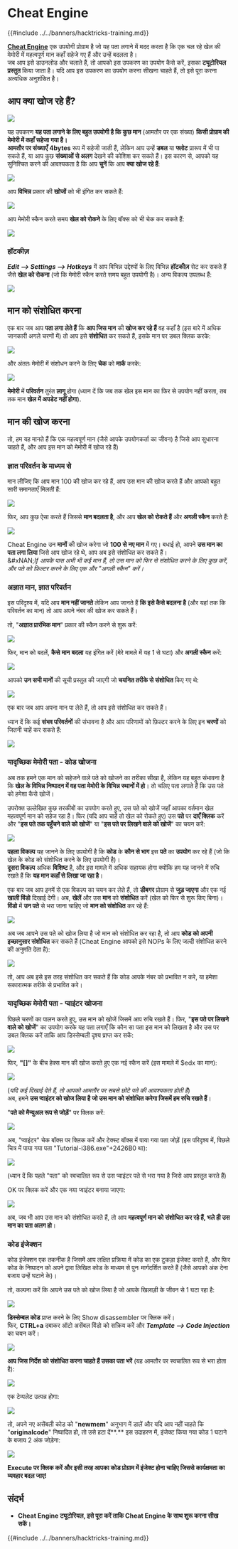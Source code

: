 # Cheat Engine

{{#include ../../banners/hacktricks-training.md}}

[**Cheat Engine**](https://www.cheatengine.org/downloads.php) एक उपयोगी प्रोग्राम है जो यह पता लगाने में मदद करता है कि एक चल रहे खेल की मेमोरी में महत्वपूर्ण मान कहाँ सहेजे गए हैं और उन्हें बदलता है।\
जब आप इसे डाउनलोड और चलाते हैं, तो आपको इस उपकरण का उपयोग कैसे करें, इसका **ट्यूटोरियल** **प्रस्तुत** किया जाता है। यदि आप इस उपकरण का उपयोग करना सीखना चाहते हैं, तो इसे पूरा करना अत्यधिक अनुशंसित है।

## आप क्या खोज रहे हैं?

![](<../../images/image (762).png>)

यह उपकरण **यह पता लगाने के लिए बहुत उपयोगी है कि कुछ मान** (आमतौर पर एक संख्या) **किसी प्रोग्राम की मेमोरी में कहाँ सहेजा गया है।**\
**आमतौर पर संख्याएँ** **4bytes** रूप में सहेजी जाती हैं, लेकिन आप उन्हें **डबल** या **फ्लोट** प्रारूप में भी पा सकते हैं, या आप कुछ **संख्याओं से अलग** देखने की कोशिश कर सकते हैं। इस कारण से, आपको यह सुनिश्चित करने की आवश्यकता है कि आप **चुनें** कि आप **क्या खोज रहे हैं**:

![](<../../images/image (324).png>)

आप **विभिन्न** प्रकार की **खोजों** को भी इंगित कर सकते हैं:

![](<../../images/image (311).png>)

आप मेमोरी स्कैन करते समय **खेल को रोकने** के लिए बॉक्स को भी चेक कर सकते हैं:

![](<../../images/image (1052).png>)

### हॉटकीज़

_**Edit --> Settings --> Hotkeys**_ में आप विभिन्न उद्देश्यों के लिए विभिन्न **हॉटकीज़** सेट कर सकते हैं जैसे **खेल को रोकना** (जो कि मेमोरी स्कैन करते समय बहुत उपयोगी है)। अन्य विकल्प उपलब्ध हैं:

![](<../../images/image (864).png>)

## मान को संशोधित करना

एक बार जब आप **पता लगा लेते हैं** कि **आप जिस मान** की **खोज कर रहे हैं** वह कहाँ है (इस बारे में अधिक जानकारी अगले चरणों में) तो आप इसे **संशोधित** कर सकते हैं, इसके मान पर डबल क्लिक करके:

![](<../../images/image (563).png>)

और अंततः मेमोरी में संशोधन करने के लिए **चेक** को **मार्क** करके:

![](<../../images/image (385).png>)

**मेमोरी** में **परिवर्तन** तुरंत **लागू** होगा (ध्यान दें कि जब तक खेल इस मान का फिर से उपयोग नहीं करता, तब तक मान **खेल में अपडेट नहीं होगा**).

## मान की खोज करना

तो, हम यह मानते हैं कि एक महत्वपूर्ण मान (जैसे आपके उपयोगकर्ता का जीवन) है जिसे आप सुधारना चाहते हैं, और आप इस मान को मेमोरी में खोज रहे हैं)

### ज्ञात परिवर्तन के माध्यम से

मान लीजिए कि आप मान 100 की खोज कर रहे हैं, आप उस मान की खोज करते हैं और आपको बहुत सारी समानताएँ मिलती हैं:

![](<../../images/image (108).png>)

फिर, आप कुछ ऐसा करते हैं जिससे **मान बदलता है**, और आप **खेल को रोकते हैं** और **अगली स्कैन** करते हैं:

![](<../../images/image (684).png>)

Cheat Engine उन **मानों** की खोज करेगा जो **100 से नए मान** में गए। बधाई हो, आपने **उस मान का पता लगा लिया** जिसे आप खोज रहे थे, आप अब इसे संशोधित कर सकते हैं।\
&#xNAN;_&#x49;f आपके पास अभी भी कई मान हैं, तो उस मान को फिर से संशोधित करने के लिए कुछ करें, और पते को फ़िल्टर करने के लिए एक और "अगली स्कैन" करें।_

### अज्ञात मान, ज्ञात परिवर्तन

इस परिदृश्य में, यदि आप **मान नहीं जानते** लेकिन आप जानते हैं **कि इसे कैसे बदलना है** (और यहां तक कि परिवर्तन का मान) तो आप अपने नंबर की खोज कर सकते हैं।

तो, "**अज्ञात प्रारंभिक मान**" प्रकार की स्कैन करने से शुरू करें:

![](<../../images/image (890).png>)

फिर, मान को बदलें, **कैसे** **मान** **बदला** यह इंगित करें (मेरे मामले में यह 1 से घटा) और **अगली स्कैन** करें:

![](<../../images/image (371).png>)

आपको **उन सभी मानों** की सूची प्रस्तुत की जाएगी जो **चयनित तरीके से संशोधित** किए गए थे:

![](<../../images/image (569).png>)

एक बार जब आप अपना मान पा लेते हैं, तो आप इसे संशोधित कर सकते हैं।

ध्यान दें कि कई **संभव परिवर्तनों** की संभावना है और आप परिणामों को फ़िल्टर करने के लिए इन **चरणों** को जितनी चाहें कर सकते हैं:

![](<../../images/image (574).png>)

### यादृच्छिक मेमोरी पता - कोड खोजना

अब तक हमने एक मान को सहेजने वाले पते को खोजने का तरीका सीखा है, लेकिन यह बहुत संभावना है कि **खेल के विभिन्न निष्पादन में वह पता मेमोरी के विभिन्न स्थानों में हो**। तो चलिए पता लगाते हैं कि उस पते को हमेशा कैसे खोजें।

उपरोक्त उल्लेखित कुछ तरकीबों का उपयोग करते हुए, उस पते को खोजें जहाँ आपका वर्तमान खेल महत्वपूर्ण मान को सहेज रहा है। फिर (यदि आप चाहें तो खेल को रोकते हुए) उस **पते** पर **दाएँ क्लिक** करें और "**इस पते तक पहुँचने वाले को खोजें**" या "**इस पते पर लिखने वाले को खोजें**" का चयन करें:

![](<../../images/image (1067).png>)

**पहला विकल्प** यह जानने के लिए उपयोगी है कि **कोड** के **कौन से भाग** इस **पते** का **उपयोग** कर रहे हैं (जो कि खेल के कोड को संशोधित करने के लिए उपयोगी है)।\
**दूसरा विकल्प** अधिक **विशिष्ट** है, और इस मामले में अधिक सहायक होगा क्योंकि हम यह जानने में रुचि रखते हैं कि **यह मान कहाँ से लिखा जा रहा है**।

एक बार जब आप इनमें से एक विकल्प का चयन कर लेते हैं, तो **डीबगर** प्रोग्राम से **जुड़ जाएगा** और एक नई **खाली विंडो** दिखाई देगी। अब, **खेलें** और उस **मान** को **संशोधित** करें (खेल को फिर से शुरू किए बिना)। **विंडो** में **उन पते** से भरा जाना चाहिए जो **मान को संशोधित** कर रहे हैं:

![](<../../images/image (91).png>)

अब जब आपने उस पते को खोज लिया है जो मान को संशोधित कर रहा है, तो आप **कोड को अपनी इच्छानुसार संशोधित** कर सकते हैं (Cheat Engine आपको इसे NOPs के लिए जल्दी संशोधित करने की अनुमति देता है):

![](<../../images/image (1057).png>)

तो, आप अब इसे इस तरह संशोधित कर सकते हैं कि कोड आपके नंबर को प्रभावित न करे, या हमेशा सकारात्मक तरीके से प्रभावित करे।

### यादृच्छिक मेमोरी पता - प्वाइंटर खोजना

पिछले चरणों का पालन करते हुए, उस मान को खोजें जिसमें आप रुचि रखते हैं। फिर, "**इस पते पर लिखने वाले को खोजें**" का उपयोग करके यह पता लगाएँ कि कौन सा पता इस मान को लिखता है और उस पर डबल क्लिक करें ताकि आप डिस्सेम्बली दृश्य प्राप्त कर सकें:

![](<../../images/image (1039).png>)

फिर, **"\[]"** के बीच हेक्स मान की खोज करते हुए एक नई स्कैन करें (इस मामले में $edx का मान):

![](<../../images/image (994).png>)

(_यदि कई दिखाई देते हैं, तो आपको आमतौर पर सबसे छोटे पते की आवश्यकता होती है_)\
अब, हमने **उस प्वाइंटर को खोज लिया है जो उस मान को संशोधित करेगा जिसमें हम रुचि रखते हैं**।

"**पते को मैन्युअल रूप से जोड़ें**" पर क्लिक करें:

![](<../../images/image (990).png>)

अब, "प्वाइंटर" चेक बॉक्स पर क्लिक करें और टेक्स्ट बॉक्स में पाया गया पता जोड़ें (इस परिदृश्य में, पिछले चित्र में पाया गया पता "Tutorial-i386.exe"+2426B0 था):

![](<../../images/image (392).png>)

(ध्यान दें कि पहले "पता" को स्वचालित रूप से उस प्वाइंटर पते से भरा गया है जिसे आप प्रस्तुत करते हैं)

OK पर क्लिक करें और एक नया प्वाइंटर बनाया जाएगा:

![](<../../images/image (308).png>)

अब, जब भी आप उस मान को संशोधित करते हैं, तो आप **महत्वपूर्ण मान को संशोधित कर रहे हैं, भले ही उस मान का पता अलग हो**।

### कोड इंजेक्शन

कोड इंजेक्शन एक तकनीक है जिसमें आप लक्षित प्रक्रिया में कोड का एक टुकड़ा इंजेक्ट करते हैं, और फिर कोड के निष्पादन को अपने द्वारा लिखित कोड के माध्यम से पुनः मार्गदर्शित करते हैं (जैसे आपको अंक देना बजाय उन्हें घटाने के)।

तो, कल्पना करें कि आपने उस पते को खोज लिया है जो आपके खिलाड़ी के जीवन से 1 घटा रहा है:

![](<../../images/image (203).png>)

**डिस्सेम्बल कोड** प्राप्त करने के लिए Show disassembler पर क्लिक करें।\
फिर, **CTRL+a** दबाकर ऑटो असेंबल विंडो को सक्रिय करें और _**Template --> Code Injection**_ का चयन करें।

![](<../../images/image (902).png>)

**आप जिस निर्देश को संशोधित करना चाहते हैं उसका पता भरें** (यह आमतौर पर स्वचालित रूप से भरा होता है):

![](<../../images/image (744).png>)

एक टेम्पलेट उत्पन्न होगा:

![](<../../images/image (944).png>)

तो, अपने नए असेंबली कोड को "**newmem**" अनुभाग में डालें और यदि आप नहीं चाहते कि "**originalcode**" निष्पादित हो, तो उसे हटा दें\*\*.\*\* इस उदाहरण में, इंजेक्ट किया गया कोड 1 घटाने के बजाय 2 अंक जोड़ेगा:

![](<../../images/image (521).png>)

**Execute पर क्लिक करें और इसी तरह आपका कोड प्रोग्राम में इंजेक्ट होना चाहिए जिससे कार्यक्षमता का व्यवहार बदल जाए!**

## **संदर्भ**

- **Cheat Engine ट्यूटोरियल, इसे पूरा करें ताकि Cheat Engine के साथ शुरू करना सीख सकें।**

{{#include ../../banners/hacktricks-training.md}}
